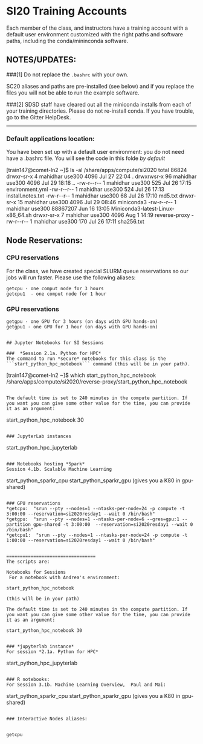 # SI20 Training Accounts

Each member of the class, and instructors have a training account with a default user environment customized with the right paths and software paths, including the conda/mininconda software.

## NOTES/UPDATES:

###[1] Do not replace the ```.bashrc``` with your own. 

SC20 aliases and paths are pre-installed (see below) and if you replace the files you will not be able to run the example software.

###[2] SDSD staff have cleared out all the miniconda installs from each of your training directories. Please do not re-install conda. If you have trouble, go to the Gitter HelpDesk.

<hr>

### Default applications location:
You have been set up with a default user environment: you do not need have a .bashrc file. You will see the code in this folde *by default*

[train147@comet-ln2 ~]$ ls -al /share/apps/compute/si2020
total 86824
drwxr-sr-x  4 mahidhar use300     4096 Jul 27 22:04 .
drwxrwsr-x 96 mahidhar use300     4096 Jul 29 18:18 ..
-rw-r--r--  1 mahidhar use300      525 Jul 26 17:15 environment.yml
-rw-r--r--  1 mahidhar use300      524 Jul 26 17:13 install.notes.txt
-rw-r--r--  1 mahidhar use300       68 Jul 26 17:10 md5.txt
drwxr-sr-x 15 mahidhar use300     4096 Jul 29 08:46 miniconda3
-rw-r--r--  1 mahidhar use300 88867207 Jun 16 13:05 Miniconda3-latest-Linux-x86_64.sh
drwxr-sr-x  7 mahidhar use300     4096 Aug  1 14:19 reverse-proxy
-rw-r--r--  1 mahidhar use300      170 Jul 26 17:11 sha256.txt

## Node Reservations:

### CPU reservations
For the class, we have created special SLURM queue reservations so our jobs will run faster. Please use the following aliases:

```
getcpu - one comput node for 3 hours
getcpu1  - one comput node for 1 hour
```

### GPU reservations

```
getgpu - one GPU for 3 hours (on days with GPU hands-on)
getgpu1 - one GPU for 1 hour (on days with GPU hands-on)


## Jupyter Notebooks for SI Sessions

###  *Session 2.1a. Python for HPC*
The command to run *secure* notebooks for this class is the ```start_python_hpc_notebook``` command (this will be in your path).

```
[train147@comet-ln2 ~]$ which start_python_hpc_notebook
/share/apps/compute/si2020/reverse-proxy/start_python_hpc_notebook
```

The default time is set to 240 minutes in the compute partition. If you want you can give some other value for the time, you can provide it as an argument:

```
start_python_hpc_notebook 30
```

### JupyterLab instances

```
start_python_hpc_jupyterlab
```

### Notebooks hosting *Spark*
Session 4.1b. Scalable Machine Learning 

```
start_python_sparkr_cpu
start_python_sparkr_gpu (gives you a K80 in gpu-shared)
```

### GPU reservations
*getcpu:  "srun --pty --nodes=1 --ntasks-per-node=24 -p compute -t 3:00:00 --reservation=si2020resday1 --wait 0 /bin/bash"
*getgpu:  "srun --pty --nodes=1 --ntasks-per-node=6 --gres=gpu:1 --partition gpu-shared -t 3:00:00  --reservation=si2020resday1 --wait 0 /bin/bash"
*getcpu1:  "srun --pty --nodes=1 --ntasks-per-node=24 -p compute -t 1:00:00 --reservation=si2020resday1 --wait 0 /bin/bash"


=================================
The scripts are:

Notebooks for Sessions
 For a notebook with Andrea's environment:

start_python_hpc_notebook

(this will be in your path)

The default time is set to 240 minutes in the compute partition. If you want you can give some other value for the time, you can provide it as an argument:

start_python_hpc_notebook 30


### *jupyterlab instance*
For session *2.1a. Python for HPC* 
```
start_python_hpc_jupyterlab
```

### R notebooks:
For Session 3.1b. Machine Learning Overview,  Paul and Mai:
```
start_python_sparkr_cpu
start_python_sparkr_gpu (gives you a K80 in gpu-shared)
```

### Interactive Nodes aliases:


getcpu

